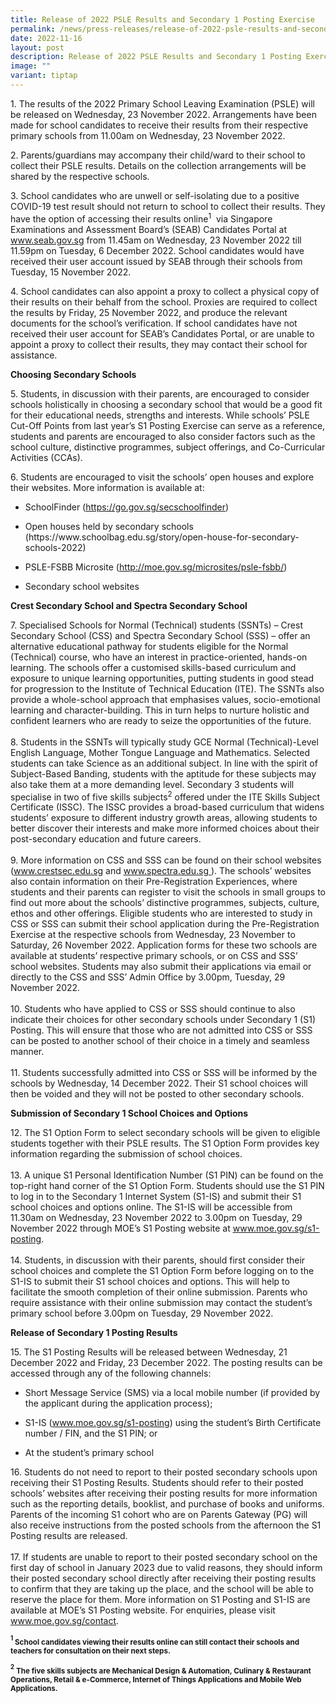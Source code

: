 ```yaml
---
title: Release of 2022 PSLE Results and Secondary 1 Posting Exercise
permalink: /news/press-releases/release-of-2022-psle-results-and-secondary-1-posting-exercise/
date: 2022-11-16
layout: post
description: Release of 2022 PSLE Results and Secondary 1 Posting Exercise
image: ""
variant: tiptap
---
```

<p>1. The results of the 2022 Primary School Leaving Examination (PSLE) will
be released on Wednesday, 23 November 2022. Arrangements have been made
for school candidates to receive their results from their respective primary
schools from 11.00am on Wednesday, 23 November 2022.</p>
<p>2. Parents/guardians may accompany their child/ward to their school to
collect their PSLE results. Details on the collection arrangements will
be shared by the respective schools.</p>
<p>3. School candidates who are unwell or self-isolating due to a positive
COVID-19 test result should not return to school to collect their results.
They have the option of accessing their results online<sup>1</sup>&nbsp;
via Singapore Examinations and Assessment Board’s (SEAB) Candidates Portal
at <a href="http://www.seab.gov.sg/" rel="noopener noreferrer nofollow" target="_blank"><u>www.seab.gov.sg</u></a> from
11.45am on Wednesday, 23 November 2022 till 11.59pm on Tuesday, 6 December
2022. School candidates would have received their user account issued by
SEAB through their schools from Tuesday, 15 November 2022.</p>
<p>4. School candidates can also appoint a proxy to collect a physical copy
of their results on their behalf from the school. Proxies are required
to collect the results by Friday, 25 November 2022, and produce the relevant
documents for the school’s verification. If school candidates have not
received their user account for SEAB’s Candidates Portal, or are unable
to appoint a proxy to collect their results, they may contact their school
for assistance.&nbsp;</p>
<p><strong>Choosing Secondary Schools</strong>
</p>
<p>5.&nbsp;Students, in discussion with their parents, are encouraged to
consider schools holistically in choosing a secondary school that would
be a good fit for their educational needs, strengths and interests. While
schools’ PSLE Cut-Off Points from last year’s S1 Posting Exercise can serve
as a reference, students and parents are encouraged to also consider factors
such as the school culture, distinctive programmes, subject offerings,
and Co-Curricular Activities (CCAs).</p>
<p>6. Students are encouraged to visit the schools’ open houses and explore
their websites. More information is available at:</p>
<ul data-tight="true" class="tight">
<li>
<p>SchoolFinder (<a href="https://go.gov.sg/secschoolfinder" rel="noopener noreferrer nofollow" target="_blank"><u>https://go.gov.sg/secschoolfinder</u></a>)</p>
</li>
<li>
<p>Open houses held by secondary schools (https://www.schoolbag.edu.sg/story/open-house-for-secondary-schools-2022)</p>
</li>
<li>
<p>PSLE-FSBB Microsite (<a href="http://moe.gov.sg/microsites/psle-fsbb/" rel="noopener noreferrer nofollow" target="_blank"><u>http://moe.gov.sg/microsites/psle-fsbb/</u></a>)</p>
</li>
<li>
<p>Secondary school websites</p>
</li>
</ul>
<p><strong>Crest Secondary School and Spectra Secondary School</strong>
</p>
<p>7. Specialised Schools for Normal (Technical) students (SSNTs) – Crest
Secondary School (CSS) and Spectra Secondary School (SSS) – offer an alternative
educational pathway for students eligible for the Normal (Technical) course,
who have an interest in practice-oriented, hands-on learning. The schools
offer a customised skills-based curriculum and exposure to unique learning
opportunities, putting students in good stead for progression to the Institute
of Technical Education (ITE). The SSNTs also provide a whole-school approach
that emphasises values, socio-emotional learning and character-building.
This in turn helps to nurture holistic and confident learners who are ready
to seize the opportunities of the future.&nbsp;
<br>
<br>8. Students in the SSNTs will typically study GCE Normal (Technical)-Level
English Language, Mother Tongue Language and Mathematics. Selected students
can take Science as an additional subject. In line with the spirit of Subject-Based
Banding, students with the aptitude for these subjects may also take them
at a more demanding level. Secondary 3 students will specialise in two
of five skills subjects<sup>2</sup> offered under the ITE Skills Subject
Certificate (ISSC). The ISSC provides a broad-based curriculum that widens
students’ exposure to different industry growth areas, allowing students
to better discover their interests and make more informed choices about
their post-secondary education and future careers.&nbsp;
<br>
<br>9. More information on CSS and SSS can be found on their school websites
(<a href="http://www.crestsec.edu.sg/" rel="noopener noreferrer nofollow" target="_blank"><u>www.crestsec.edu.sg</u></a> and
<a href="http://www.spectra.edu.sg/" rel="noopener noreferrer nofollow" target="_blank"><u>www.spectra.edu.sg</u>
</a>). The schools’ websites also contain information on their Pre-Registration
Experiences, where students and their parents can register to visit the
schools in small groups to find out more about the schools’ distinctive
programmes, subjects, culture, ethos and other offerings. Eligible students
who are interested to study in CSS or SSS can submit their school application
during the Pre-Registration Exercise at the respective schools from Wednesday,
23 November to Saturday, 26 November 2022. Application forms for these
two schools are available at students’ respective primary schools, or on
CSS and SSS’ school websites. Students may also submit their applications
via email or directly to the CSS and SSS’ Admin Office by 3.00pm, Tuesday,
29 November 2022.
<br>
<br>10. Students who have applied to CSS or SSS should continue to also indicate
their choices for other secondary schools under Secondary 1 (S1) Posting.
This will ensure that those who are not admitted into CSS or SSS can be
posted to another school of their choice in a timely and seamless manner.&nbsp;
<br>
<br>11. Students successfully admitted into CSS or SSS will be informed by
the schools by Wednesday, 14 December 2022. Their S1 school choices will
then be voided and they will not be posted to other secondary schools.</p>
<p><strong>Submission of Secondary 1 School Choices and Options</strong>
</p>
<p>12. The S1 Option Form to select secondary schools will be given to eligible
students together with their PSLE results. The S1 Option Form provides
key information regarding the submission of school choices.
<br>
<br>13. A unique S1 Personal Identification Number (S1 PIN) can be found on
the top-right hand corner of the S1 Option Form. Students should use the
S1 PIN to log in to the Secondary 1 Internet System (S1-IS) and submit
their S1 school choices and options online. The S1-IS will be accessible
from 11.30am on Wednesday, 23 November 2022 to 3.00pm on Tuesday, 29 November
2022 through MOE’s S1 Posting website at <a href="http://www.moe.gov.sg/s1-posting" rel="noopener noreferrer nofollow" target="_blank"><u>www.moe.gov.sg/s1-posting</u></a>.&nbsp;
<br>
<br>14. Students, in discussion with their parents, should first consider
their school choices and complete the S1 Option Form before logging on
to the S1-IS to submit their S1 school choices and options. This will help
to facilitate the smooth completion of their online submission. Parents
who require assistance with their online submission may contact the student’s
primary school before 3.00pm on Tuesday, 29 November 2022.</p>
<p><strong>Release of Secondary 1 Posting Results</strong>
</p>
<p>15. The S1 Posting Results will be released between Wednesday, 21 December
2022 and Friday, 23 December 2022. The posting results can be accessed
through any of the following channels:
<br>
</p>
<ul data-tight="true" class="tight">
<li>
<p>Short Message Service (SMS) via a local mobile number (if provided by
the applicant during the application process);</p>
</li>
<li>
<p>S1-IS (<a href="http://www.moe.gov.sg/s1-posting" rel="noopener noreferrer nofollow" target="_blank"><u>www.moe.gov.sg/s1-posting</u></a>)
using the student’s Birth Certificate number / FIN, and the S1 PIN; or</p>
</li>
<li>
<p>At the student’s primary school</p>
</li>
</ul>
<p>16. Students do not need to report to their posted secondary schools upon
receiving their S1 Posting Results. Students should refer to their posted
schools’ websites after receiving their posting results for more information
such as the reporting details, booklist, and purchase of books and uniforms.
Parents of the incoming S1 cohort who are on Parents Gateway (PG) will
also receive instructions from the posted schools from the afternoon the
S1 Posting results are released.&nbsp;
<br>
<br>17. If students are unable to report to their posted secondary school
on the first day of school in January 2023 due to valid reasons, they should
inform their posted secondary school directly after receiving their posting
results to confirm that they are taking up the place, and the school will
be able to reserve the place for them. More information on S1 Posting and
S1-IS are available at MOE’s S1 Posting website. For enquiries, please
visit <a href="http://www.moe.gov.sg/contact" rel="noopener noreferrer nofollow" target="_blank"><u>www.moe.gov.sg/contact</u></a>.</p>
<p><strong><sup><sub>1</sub></sup><sub> School candidates viewing their results online can still contact their schools and teachers for consultation on their next steps.</sub></strong>
</p>
<p><strong><sup><sub>2</sub></sup><sub> The five skills subjects are Mechanical Design &amp; Automation, Culinary &amp; Restaurant Operations, Retail &amp; e-Commerce, Internet of Things Applications and Mobile Web Applications.</sub></strong>
</p>